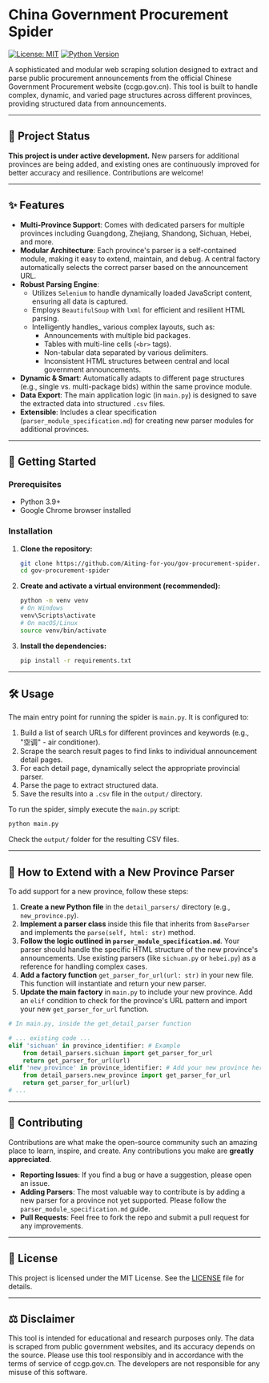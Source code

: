 # China Government Procurement Spider

[![License: MIT](https://img.shields.io/badge/License-MIT-yellow.svg)](https://opensource.org/licenses/MIT)
[![Python Version](https://img.shields.io/badge/python-3.9+-blue.svg)](https://www.python.org/downloads/)

A sophisticated and modular web scraping solution designed to extract and parse public procurement announcements from the official Chinese Government Procurement website (ccgp.gov.cn). This tool is built to handle complex, dynamic, and varied page structures across different provinces, providing structured data from announcements.

---

## 🌟 Project Status

**This project is under active development.** New parsers for additional provinces are being added, and existing ones are continuously improved for better accuracy and resilience. Contributions are welcome!

---

## ✨ Features

- **Multi-Province Support**: Comes with dedicated parsers for multiple provinces including Guangdong, Zhejiang, Shandong, Sichuan, Hebei, and more.
- **Modular Architecture**: Each province's parser is a self-contained module, making it easy to extend, maintain, and debug. A central factory automatically selects the correct parser based on the announcement URL.
- **Robust Parsing Engine**:
    - Utilizes `Selenium` to handle dynamically loaded JavaScript content, ensuring all data is captured.
    - Employs `BeautifulSoup` with `lxml` for efficient and resilient HTML parsing.
    - Intelligently handles_ various complex layouts, such as:
        - Announcements with multiple bid packages.
        - Tables with multi-line cells (`<br>` tags).
        - Non-tabular data separated by various delimiters.
        - Inconsistent HTML structures between central and local government announcements.
- **Dynamic & Smart**: Automatically adapts to different page structures (e.g., single vs. multi-package bids) within the same province module.
- **Data Export**: The main application logic (in `main.py`) is designed to save the extracted data into structured `.csv` files.
- **Extensible**: Includes a clear specification (`parser_module_specification.md`) for creating new parser modules for additional provinces.

---

## 🚀 Getting Started

### Prerequisites

- Python 3.9+
- Google Chrome browser installed

### Installation

1.  **Clone the repository:**
    ```bash
    git clone https://github.com/Aiting-for-you/gov-procurement-spider.git
    cd gov-procurement-spider
    ```

2.  **Create and activate a virtual environment (recommended):**
    ```bash
    python -m venv venv
    # On Windows
    venv\Scripts\activate
    # On macOS/Linux
    source venv/bin/activate
    ```

3.  **Install the dependencies:**
    ```bash
    pip install -r requirements.txt
    ```

---

## 🛠️ Usage

The main entry point for running the spider is `main.py`. It is configured to:
1.  Build a list of search URLs for different provinces and keywords (e.g., "空调" - air conditioner).
2.  Scrape the search result pages to find links to individual announcement detail pages.
3.  For each detail page, dynamically select the appropriate provincial parser.
4.  Parse the page to extract structured data.
5.  Save the results into a `.csv` file in the `output/` directory.

To run the spider, simply execute the `main.py` script:
```bash
python main.py
```
Check the `output/` folder for the resulting CSV files.

---

## 🔧 How to Extend with a New Province Parser

To add support for a new province, follow these steps:

1.  **Create a new Python file** in the `detail_parsers/` directory (e.g., `new_province.py`).
2.  **Implement a parser class** inside this file that inherits from `BaseParser` and implements the `parse(self, html: str)` method.
3.  **Follow the logic outlined in `parser_module_specification.md`**. Your parser should handle the specific HTML structure of the new province's announcements. Use existing parsers (like `sichuan.py` or `hebei.py`) as a reference for handling complex cases.
4.  **Add a factory function** `get_parser_for_url(url: str)` in your new file. This function will instantiate and return your new parser.
5.  **Update the main factory** in `main.py` to include your new province. Add an `elif` condition to check for the province's URL pattern and import your new `get_parser_for_url` function.

```python
# In main.py, inside the get_detail_parser function

# ... existing code ...
elif 'sichuan' in province_identifier: # Example
    from detail_parsers.sichuan import get_parser_for_url
    return get_parser_for_url(url)
elif 'new_province' in province_identifier: # Add your new province here
    from detail_parsers.new_province import get_parser_for_url
    return get_parser_for_url(url)
# ...
``` 

---

## 🤝 Contributing

Contributions are what make the open-source community such an amazing place to learn, inspire, and create. Any contributions you make are **greatly appreciated**.

-   **Reporting Issues**: If you find a bug or have a suggestion, please open an issue.
-   **Adding Parsers**: The most valuable way to contribute is by adding a new parser for a province not yet supported. Please follow the `parser_module_specification.md` guide.
-   **Pull Requests**: Feel free to fork the repo and submit a pull request for any improvements.

---

## 📜 License

This project is licensed under the MIT License. See the [LICENSE](LICENSE) file for details.

---

## ⚖️ Disclaimer

This tool is intended for educational and research purposes only. The data is scraped from public government websites, and its accuracy depends on the source. Please use this tool responsibly and in accordance with the terms of service of ccgp.gov.cn. The developers are not responsible for any misuse of this software.
